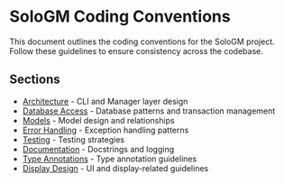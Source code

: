 # SoloGM Coding Conventions

This document outlines the coding conventions for the SoloGM project. Follow these guidelines to ensure consistency across the codebase.

## Sections

- [Architecture](architecture.md) - CLI and Manager layer design
- [Database Access](database_access.md) - Database patterns and transaction management
- [Models](models.md) - Model design and relationships
- [Error Handling](error_handling.md) - Exception handling patterns
- [Testing](testing.md) - Testing strategies
- [Documentation](documentation.md) - Docstrings and logging
- [Type Annotations](type_annotations.md) - Type annotation guidelines
- [Display Design](display.md) - UI and display-related guidelines
